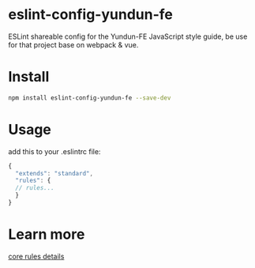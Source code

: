 # eslint-config-yundun-fe

ESLint shareable config for the Yundun-FE JavaScript style guide, be use for that project base on webpack & vue.

# Install

``` bash
npm install eslint-config-yundun-fe --save-dev
```

# Usage

add this to your .eslintrc file:

``` javascript
{
  "extends": "standard",
  "rules": {
  // rules...
  }
}
```

# Learn more

[core rules details](http://eslint.org/docs/rules/)
